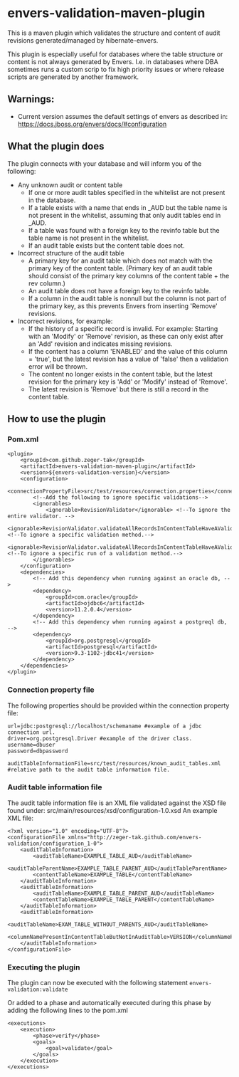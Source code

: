 # envers-validation-maven-plugin
This is a maven plugin which validates the structure and content of audit revisions generated/managed by hibernate-envers.

This plugin is especially useful for databases where the table structure or content is not always generated by Envers.
I.e. in databases where DBA sometimes runs a custom scrip to fix high priority issues or where release scripts are generated by another framework.

## Warnings:
- Current version assumes the default settings of envers as described in: https://docs.jboss.org/envers/docs/#configuration

## What the plugin does
The plugin connects with your database and will inform you of the following:
- Any unknown audit or content table
    - If one or more audit tables specified in the whitelist are not present in the database.
    - If a table exists with a name that ends in _AUD but the table name is not present in the whitelist, assuming that only audit tables end in _AUD.
    - If a table was found with a foreign key to the revinfo table but the table name is not present in the whitelist.
    - If an audit table exists but the content table does not.
- Incorrect structure of the audit table
    - A primary key for an audit table which does not match with the primary key of the content table. (Primary key of an audit table should consist of the primary key columns of the content table + the rev column.)
    - An audit table does not have a foreign key to the revinfo table.
    - If a column in the audit table is nonnull but the column is not part of the primary key, as this prevents Envers from inserting 'Remove' revisions.
- Incorrect revisions, for example:
    - If the history of a specific record is invalid. For example: Starting with an 'Modify' or 'Remove' revision, as these can only exist after an 'Add' revision and indicates missing revisions.
    - If the content has a column 'ENABLED' and the value of this column = 'true', but the latest revision has a value of 'false' then a validation error will be thrown.
    - The content no longer exists in the content table, but the latest revision for the primary key is 'Add' or 'Modify' instead of 'Remove'.
    - The latest revision is 'Remove' but there is still a record in the content table.  

## How to use the plugin
### Pom.xml
```
<plugin>
    <groupId>com.github.zeger-tak</groupId>
    <artifactId>envers-validation-maven-plugin</artifactId>
    <version>${envers-validation-version}</version>
    <configuration>
        <connectionPropertyFile>src/test/resources/connection.properties</connectionPropertyFile>
        <!--Add the following to ignore specific validations-->
        <ignorables>
            <ignorable>RevisionValidator</ignorable> <!--To ignore the entire validator. -->
            <ignorable>RevisionValidator.validateAllRecordsInContentTableHaveAValidLatestRevision</ignorable> <!--To ignore a specific validation method.-->
            <ignorable>RevisionValidator.validateAllRecordsInContentTableHaveAValidLatestRevision.CONTENT_TABLE_NAME</ignorable> <!--To ignore a specific run of a validation method.-->
        </ignorables>
    </configuration>
    <dependencies>
        <!-- Add this dependency when running against an oracle db, -->
        <dependency>
            <groupId>com.oracle</groupId>
            <artifactId>ojdbc6</artifactId>
            <version>11.2.0.4</version>
        </dependency>
        <!-- Add this dependency when running against a postgreql db, -->
        <dependency>
            <groupId>org.postgresql</groupId>
            <artifactId>postgresql</artifactId>
            <version>9.3-1102-jdbc41</version>
        </dependency>
    </dependencies>
</plugin>
```
### Connection property file
The following properties should be provided within the connection property file:
```
url=jdbc:postgresql://localhost/schemaname #example of a jdbc connection url.
driver=org.postgresql.Driver #example of the driver class.
username=dbuser
password=dbpassword

auditTableInformationFile=src/test/resources/known_audit_tables.xml #relative path to the audit table information file.
```

### Audit table information file
The audit table information file is an XML file validated against the XSD file found under: src/main/resources/xsd/configuration-1.0.xsd
An example XML file:
```
<?xml version="1.0" encoding="UTF-8"?>
<configurationFile xmlns="http://zeger-tak.github.com/envers-validation/configuration_1-0">
	<auditTableInformation>
		<auditTableName>EXAMPLE_TABLE_AUD</auditTableName>
		<auditTableParentName>EXAMPLE_TABLE_PARENT_AUD</auditTableParentName>
		<contentTableName>EXAMPLE_TABLE</contentTableName>
	</auditTableInformation>
	<auditTableInformation>
		<auditTableName>EXAMPLE_TABLE_PARENT_AUD</auditTableName>
		<contentTableName>EXAMPLE_TABLE_PARENT</contentTableName>
	</auditTableInformation>
	<auditTableInformation>
		<auditTableName>EXAM_TABLE_WITHOUT_PARENTS_AUD</auditTableName>
		<columnNamePresentInContentTableButNotInAuditTable>VERSION</columnNamePresentInContentTableButNotInAuditTable>
	</auditTableInformation>
</configurationFile> 
```

### Executing the plugin
The plugin can now be executed with the following statement
``` envers-validation:validate ```

Or added to a phase and automatically executed during this phase by adding the following lines to the pom.xml
```
<executions>
    <execution>
        <phase>verify</phase>
        <goals>
            <goal>validate</goal>
        </goals>
    </execution>
</executions>
```